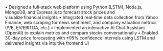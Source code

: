 •	Designed a full-stack web platform using Python (LSTM), Node.js, MongoDB, and Express.js to forecast stock prices and       
  visualize financial insights
•	Integrated real-time data collection from Yahoo Finance, web scraping for news sentiment, and company valuation metrics (P/E,    EV/EBITDA, etc.)
•	Implemented an interactive AI Chat Assistant (OpenAI) to explain metrics and compare stocks conversationally
•	Enabled 30-day price forecasting with ±95% confidence intervals using LSTM and delivered insights via intuitive frontend UI


